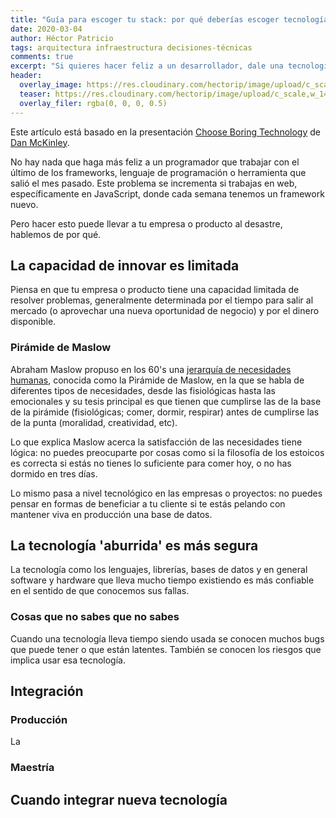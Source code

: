 ```yaml
---
title: "Guía para escoger tu stack: por qué deberías escoger tecnología aburrida"
date: 2020-03-04
author: Héctor Patricio
tags: arquitectura infraestructura decisiones-técnicas
comments: true
excerpt: "Si quieres hacer feliz a un desarrollador, dale una tecnología nueva y brillante. En este artículo hablamos de por qué es mejor idea escoger tecnología aburrida."
header:
  overlay_image: https://res.cloudinary.com/hectorip/image/upload/c_scale,w_1400/v1583644548/9641A743-5E78-4719-9F90-6D77F1CD4E1E_xhawu6.jpg
  teaser: https://res.cloudinary.com/hectorip/image/upload/c_scale,w_1400/v1583644548/9641A743-5E78-4719-9F90-6D77F1CD4E1E_xhawu6.jpg
  overlay_filer: rgba(0, 0, 0, 0.5)
---
```


Este artículo está basado en la presentación [Choose Boring Technology](http://boringtechnology.club) de [Dan McKinley](https://mcfunley.com/).

No hay nada que haga más feliz a un programador que trabajar con el último de los frameworks, lenguaje de programación o herramienta que salió el mes pasado. Este problema se incrementa si trabajas en web, específicamente en JavaScript, donde cada semana tenemos un framework nuevo.

Pero hacer esto puede llevar a tu empresa o producto al desastre, hablemos de por qué.

## La capacidad de innovar es limitada

Piensa en que tu empresa o producto tiene una capacidad limitada de resolver problemas, generalmente determinada por el tiempo para salir al mercado (o aprovechar una nueva oportunidad de negocio) y por el dinero disponible.

### Pirámide de Maslow

Abraham Maslow propuso en los 60's una [jerarquía de necesidades humanas](https://es.wikipedia.org/wiki/Pir%C3%A1mide_de_Maslow), conocida como la Pirámide de Maslow, en la que se habla de diferentes tipos de necesidades, desde las fisiológicas hasta las emocionales y su tesis principal es que tienen que cumplirse las de la base de la pirámide (fisiológicas; comer, dormir, respirar) antes de cumplirse las de la punta (moralidad, creatividad, etc).

Lo que explica Maslow acerca la satisfacción de las necesidades tiene lógica: no puedes preocuparte por cosas como si la filosofía de los estoicos es correcta si estás no tienes lo suficiente para comer hoy, o no has dormido en tres días.

Lo mismo pasa a nivel tecnológico en las empresas o proyectos: no puedes pensar en formas de beneficiar a tu cliente si te estás pelando con mantener viva en producción una base de datos.

## La tecnología 'aburrida' es más segura

La tecnología como los lenguajes, librerías, bases de datos y en general software y hardware que lleva mucho tiempo existiendo es más confiable en el sentido de que conocemos sus fallas.

### Cosas que no sabes que no sabes

Cuando una tecnología lleva tiempo siendo usada se conocen muchos bugs que puede tener o que están latentes. También se conocen los riesgos que implica usar esa tecnología.

## Integración


### Producción

La

### Maestría

## Cuando integrar nueva tecnología

